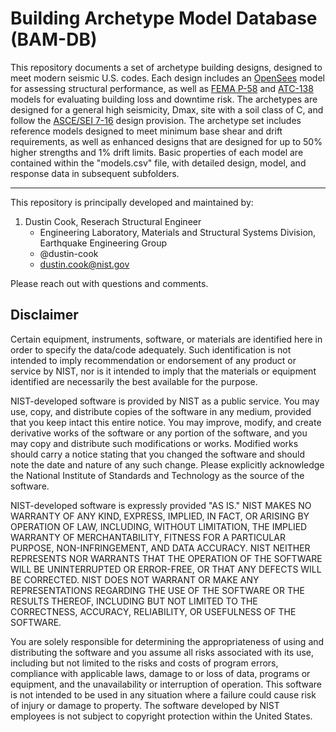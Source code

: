 # Building Archetype Model Database (BAM-DB)
This repository documents a set of archetype building designs, designed to meet modern seismic U.S. codes. Each design includes an [OpenSees](https://opensees.berkeley.edu/) model for assessing structural performance, as well as [FEMA P-58](https://femap58.atcouncil.org/) and [ATC-138](https://www.atcouncil.org/atc-138) models for evaluating building loss and downtime risk. The archetypes are designed for a general high seismicity, Dmax, site with a soil class of C, and follow the [ASCE/SEI 7-16](https://www.asce.org/publications-and-news/asce-7) design provision. The archetype set includes reference models designed to meet minimum base shear and drift requirements, as well as enhanced designs that are designed for up to 50% higher strengths and 1% drift limits. Basic properties of each model are contained within the "models.csv" file, with detailed design, model, and response data in subsequent subfolders.

---

This repository is principally developed and maintained by:

1. Dustin Cook, Reserach Structural Engineer
   - Engineering Laboratory, Materials and Structural Systems Division, Earthquake Engineering Group
   - @dustin-cook
   - dustin.cook@nist.gov

Please reach out with questions and comments.

## Disclaimer
Certain equipment, instruments, software, or materials are identified here in order to specify the data/code adequately. Such identification is not intended to imply recommendation or endorsement of any product or service by NIST, nor is it intended to imply that the materials or equipment identified are necessarily the best available for the purpose.

NIST-developed software is provided by NIST as a public service. You may use, copy, and distribute copies of the software in any medium, provided that you keep intact this entire notice. You may improve, modify, and create derivative works of the software or any portion of the software, and you may copy and distribute such modifications or works. Modified works should carry a notice stating that you changed the software and should note the date and nature of any such change. Please explicitly acknowledge the National Institute of Standards and Technology as the source of the software.

NIST-developed software is expressly provided "AS IS." NIST MAKES NO WARRANTY OF ANY KIND, EXPRESS, IMPLIED, IN FACT, OR ARISING BY OPERATION OF LAW, INCLUDING, WITHOUT LIMITATION, THE IMPLIED WARRANTY OF MERCHANTABILITY, FITNESS FOR A PARTICULAR PURPOSE, NON-INFRINGEMENT, AND DATA ACCURACY. NIST NEITHER REPRESENTS NOR WARRANTS THAT THE OPERATION OF THE SOFTWARE WILL BE UNINTERRUPTED OR ERROR-FREE, OR THAT ANY DEFECTS WILL BE CORRECTED. NIST DOES NOT WARRANT OR MAKE ANY REPRESENTATIONS REGARDING THE USE OF THE SOFTWARE OR THE RESULTS THEREOF, INCLUDING BUT NOT LIMITED TO THE CORRECTNESS, ACCURACY, RELIABILITY, OR USEFULNESS OF THE SOFTWARE.

You are solely responsible for determining the appropriateness of using and distributing the software and you assume all risks associated with its use, including but not limited to the risks and costs of program errors, compliance with applicable laws, damage to or loss of data, programs or equipment, and the unavailability or interruption of operation. This software is not intended to be used in any situation where a failure could cause risk of injury or damage to property. The software developed by NIST employees is not subject to copyright protection within the United States.
